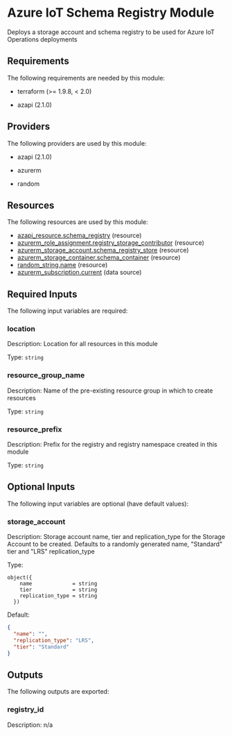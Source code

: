 <!-- BEGIN_TF_DOCS -->
# Azure IoT Schema Registry Module

Deploys a storage account and schema registry to be used for Azure IoT Operations deployments

## Requirements

The following requirements are needed by this module:

- terraform (>= 1.9.8, < 2.0)

- azapi (2.1.0)

## Providers

The following providers are used by this module:

- azapi (2.1.0)

- azurerm

- random

## Resources

The following resources are used by this module:

- [azapi_resource.schema_registry](https://registry.terraform.io/providers/Azure/azapi/2.1.0/docs/resources/resource) (resource)
- [azurerm_role_assignment.registry_storage_contributor](https://registry.terraform.io/providers/hashicorp/azurerm/latest/docs/resources/role_assignment) (resource)
- [azurerm_storage_account.schema_registry_store](https://registry.terraform.io/providers/hashicorp/azurerm/latest/docs/resources/storage_account) (resource)
- [azurerm_storage_container.schema_container](https://registry.terraform.io/providers/hashicorp/azurerm/latest/docs/resources/storage_container) (resource)
- [random_string.name](https://registry.terraform.io/providers/hashicorp/random/latest/docs/resources/string) (resource)
- [azurerm_subscription.current](https://registry.terraform.io/providers/hashicorp/azurerm/latest/docs/data-sources/subscription) (data source)

## Required Inputs

The following input variables are required:

### location

Description: Location for all resources in this module

Type: `string`

### resource\_group\_name

Description: Name of the pre-existing resource group in which to create resources

Type: `string`

### resource\_prefix

Description: Prefix for the registry and registry namespace created in this module

Type: `string`

## Optional Inputs

The following input variables are optional (have default values):

### storage\_account

Description: Storage account name, tier and replication\_type for the Storage Account to be created. Defaults to a randomly generated name, "Standard" tier and "LRS" replication\_type

Type:

```hcl
object({
    name             = string
    tier             = string
    replication_type = string
  })
```

Default:

```json
{
  "name": "",
  "replication_type": "LRS",
  "tier": "Standard"
}
```

## Outputs

The following outputs are exported:

### registry\_id

Description: n/a
<!-- END_TF_DOCS -->
